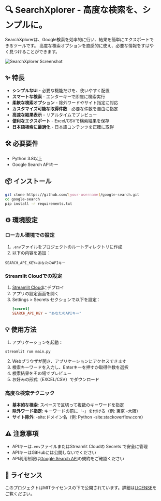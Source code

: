 # 🔍 SearchXplorer - 高度な検索を、シンプルに。

SearchXplorerは、Google検索を効率的に行い、結果を簡単にエクスポートできるツールです。
高度な検索オプションを直感的に使え、必要な情報をすばやく見つけることができます。

![SearchXplorer Screenshot](https://github.com/user-attachments/assets/9513907c-544f-455a-98cf-c10ab732977f)

## ✨ 特長

- **シンプルなUI** - 必要な機能だけを、使いやすく配置
- **スマートな検索** - エンターキーで即座に検索実行
- **柔軟な検索オプション** - 除外ワードやサイト指定に対応
- **カスタマイズ可能な取得件数** - 必要な件数を自由に指定
- **高速な結果表示** - リアルタイムでプレビュー
- **便利なエクスポート** - Excel/CSVで検索結果を保存
- **日本語検索に最適化** - 日本語コンテンツを正確に取得

## 🛠 必要要件

- Python 3.8以上
- Google Search APIキー

## 📦 インストール

```bash
git clone https://github.com/[your-username]/google-search.git
cd google-search
pip install -r requirements.txt
```

## ⚙️ 環境設定

### ローカル環境での設定

1. `.env`ファイルをプロジェクトのルートディレクトリに作成
2. 以下の内容を追加：

```
SEARCH_API_KEY=あなたのAPIキー
```

### Streamlit Cloudでの設定

1. [Streamlit Cloud](https://streamlit.io/cloud)にデプロイ
2. アプリの設定画面を開く
3. Settings > Secrets セクションで以下を設定：
   ```toml
   [secret]
   SEARCH_API_KEY = "あなたのAPIキー"
   ```

## 💡 使用方法

1. アプリケーションを起動：
```bash
streamlit run main.py
```

2. Webブラウザが開き、アプリケーションにアクセスできます
3. 検索キーワードを入力し、Enterキーを押すか取得件数を選択
4. 検索結果をその場でプレビュー
5. お好みの形式（EXCEL/CSV）でダウンロード

### 高度な検索テクニック

- **基本的な検索**: スペースで区切って複数のキーワードを指定
- **除外ワード指定**: キーワードの前に「-」を付ける（例: 東京 -大阪）
- **サイト除外**: -site:ドメイン名（例: Python -site:stackoverflow.com）

## ⚠️ 注意事項

- APIキーは`.env`ファイルまたはStreamlit Cloudの Secrets で安全に管理
- APIキーはGitHubには公開しないでください
- API利用制限は[Google Search API](https://www.searchapi.io/api/)の規約をご確認ください

## 📝 ライセンス

このプロジェクトはMITライセンスの下で公開されています。詳細は[LICENSE](LICENSE)をご覧ください。
